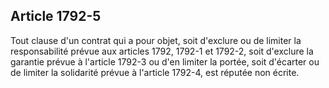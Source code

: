Article 1792-5
----
Tout clause d'un contrat qui a pour objet, soit d'exclure ou de limiter la
responsabilité prévue aux articles 1792, 1792-1 et 1792-2, soit d'exclure la
garantie prévue à l'article 1792-3 ou d'en limiter la portée, soit d'écarter ou
de limiter la solidarité prévue à l'article 1792-4, est réputée non écrite.
